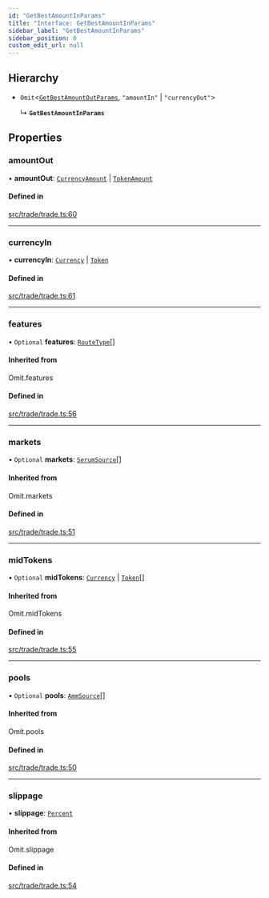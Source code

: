 ```yaml
---
id: "GetBestAmountInParams"
title: "Interface: GetBestAmountInParams"
sidebar_label: "GetBestAmountInParams"
sidebar_position: 0
custom_edit_url: null
---
```


## Hierarchy

- `Omit`<[`GetBestAmountOutParams`](GetBestAmountOutParams.md), ``"amountIn"`` \| ``"currencyOut"``\>

  ↳ **`GetBestAmountInParams`**

## Properties

### amountOut

• **amountOut**: [`CurrencyAmount`](../classes/CurrencyAmount.md) \| [`TokenAmount`](../classes/TokenAmount.md)

#### Defined in

[src/trade/trade.ts:60](https://github.com/alpha-defi/raydium-sdk/blob/ce1010a/src/trade/trade.ts#L60)

___

### currencyIn

• **currencyIn**: [`Currency`](../classes/Currency.md) \| [`Token`](../classes/Token.md)

#### Defined in

[src/trade/trade.ts:61](https://github.com/alpha-defi/raydium-sdk/blob/ce1010a/src/trade/trade.ts#L61)

___

### features

• `Optional` **features**: [`RouteType`](../modules.md#routetype)[]

#### Inherited from

Omit.features

#### Defined in

[src/trade/trade.ts:56](https://github.com/alpha-defi/raydium-sdk/blob/ce1010a/src/trade/trade.ts#L56)

___

### markets

• `Optional` **markets**: [`SerumSource`](SerumSource.md)[]

#### Inherited from

Omit.markets

#### Defined in

[src/trade/trade.ts:51](https://github.com/alpha-defi/raydium-sdk/blob/ce1010a/src/trade/trade.ts#L51)

___

### midTokens

• `Optional` **midTokens**: [`Currency`](../classes/Currency.md) \| [`Token`](../classes/Token.md)[]

#### Inherited from

Omit.midTokens

#### Defined in

[src/trade/trade.ts:55](https://github.com/alpha-defi/raydium-sdk/blob/ce1010a/src/trade/trade.ts#L55)

___

### pools

• `Optional` **pools**: [`AmmSource`](AmmSource.md)[]

#### Inherited from

Omit.pools

#### Defined in

[src/trade/trade.ts:50](https://github.com/alpha-defi/raydium-sdk/blob/ce1010a/src/trade/trade.ts#L50)

___

### slippage

• **slippage**: [`Percent`](../classes/Percent.md)

#### Inherited from

Omit.slippage

#### Defined in

[src/trade/trade.ts:54](https://github.com/alpha-defi/raydium-sdk/blob/ce1010a/src/trade/trade.ts#L54)
